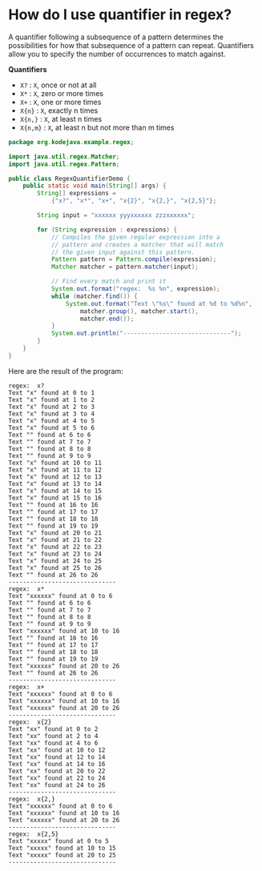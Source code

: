 # How do I use quantifier in regex?

A quantifier following a subsequence of a pattern determines the possibilities for how that subsequence of a pattern can repeat. Quantifiers allow you to specify the number of occurrences to match against.

**Quantifiers**

* `X?` : `X`, once or not at all
* `X*` : `X`, zero or more times
* `X+` : `X`, one or more times
* `X{n}` : `X`, exactly n times
* `X{n,}` : `X`, at least n times
* `X{n,m}` : `X`, at least n but not more than m times

```java
package org.kodejava.example.regex;

import java.util.regex.Matcher;
import java.util.regex.Pattern;

public class RegexQuantifierDemo {
    public static void main(String[] args) {
        String[] expressions =
            {"x?", "x*", "x+", "x{2}", "x{2,}", "x{2,5}"};

        String input = "xxxxxx yyyxxxxxx zzzxxxxxx";

        for (String expression : expressions) {
            // Compiles the given regular expression into a
            // pattern and creates a matcher that will match
            // the given input against this pattern.
            Pattern pattern = Pattern.compile(expression);
            Matcher matcher = pattern.matcher(input);

            // Find every match and print it
            System.out.format("regex:  %s %n", expression);
            while (matcher.find()) {
                System.out.format("Text \"%s\" found at %d to %d%n",
                    matcher.group(), matcher.start(),
                    matcher.end());
            }
            System.out.println("------------------------------");
        }
    }
}
```

Here are the result of the program:

````text
regex:  x? 
Text "x" found at 0 to 1
Text "x" found at 1 to 2
Text "x" found at 2 to 3
Text "x" found at 3 to 4
Text "x" found at 4 to 5
Text "x" found at 5 to 6
Text "" found at 6 to 6
Text "" found at 7 to 7
Text "" found at 8 to 8
Text "" found at 9 to 9
Text "x" found at 10 to 11
Text "x" found at 11 to 12
Text "x" found at 12 to 13
Text "x" found at 13 to 14
Text "x" found at 14 to 15
Text "x" found at 15 to 16
Text "" found at 16 to 16
Text "" found at 17 to 17
Text "" found at 18 to 18
Text "" found at 19 to 19
Text "x" found at 20 to 21
Text "x" found at 21 to 22
Text "x" found at 22 to 23
Text "x" found at 23 to 24
Text "x" found at 24 to 25
Text "x" found at 25 to 26
Text "" found at 26 to 26
------------------------------
regex:  x* 
Text "xxxxxx" found at 0 to 6
Text "" found at 6 to 6
Text "" found at 7 to 7
Text "" found at 8 to 8
Text "" found at 9 to 9
Text "xxxxxx" found at 10 to 16
Text "" found at 16 to 16
Text "" found at 17 to 17
Text "" found at 18 to 18
Text "" found at 19 to 19
Text "xxxxxx" found at 20 to 26
Text "" found at 26 to 26
------------------------------
regex:  x+ 
Text "xxxxxx" found at 0 to 6
Text "xxxxxx" found at 10 to 16
Text "xxxxxx" found at 20 to 26
------------------------------
regex:  x{2} 
Text "xx" found at 0 to 2
Text "xx" found at 2 to 4
Text "xx" found at 4 to 6
Text "xx" found at 10 to 12
Text "xx" found at 12 to 14
Text "xx" found at 14 to 16
Text "xx" found at 20 to 22
Text "xx" found at 22 to 24
Text "xx" found at 24 to 26
------------------------------
regex:  x{2,} 
Text "xxxxxx" found at 0 to 6
Text "xxxxxx" found at 10 to 16
Text "xxxxxx" found at 20 to 26
------------------------------
regex:  x{2,5} 
Text "xxxxx" found at 0 to 5
Text "xxxxx" found at 10 to 15
Text "xxxxx" found at 20 to 25
------------------------------
````
